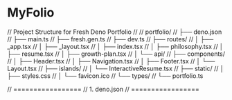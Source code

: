 # MyFolio
// Project Structure for Fresh Deno Portfolio
// 
// portfolio/
// ├── deno.json
// ├── main.ts
// ├── fresh.gen.ts
// ├── dev.ts
// ├── routes/
// │   ├── _app.tsx
// │   ├── _layout.tsx
// │   ├── index.tsx
// │   ├── philosophy.tsx
// │   ├── resume.tsx
// │   ├── growth-plan.tsx
// │   └── api/
// ├── components/
// │   ├── Header.tsx
// │   ├── Navigation.tsx
// │   ├── Footer.tsx
// │   └── Layout.tsx
// ├── islands/
// │   └── InteractiveResume.tsx
// ├── static/
// │   ├── styles.css
// │   └── favicon.ico
// └── types/
//     └── portfolio.ts

// =================
// 1. deno.json
// =================